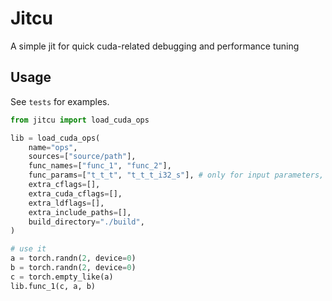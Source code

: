# Jitcu

A simple jit for quick cuda-related debugging and performance tuning

## Usage

See ```tests``` for examples.

```python
from jitcu import load_cuda_ops

lib = load_cuda_ops(
    name="ops",
    sources=["source/path"],
    func_names=["func_1", "func_2"],
    func_params=["t_t_t", "t_t_t_i32_s"], # only for input parameters, 't' means tensor, 's' means stream
    extra_cflags=[],
    extra_cuda_cflags=[],
    extra_ldflags=[],
    extra_include_paths=[],
    build_directory="./build",
)

# use it
a = torch.randn(2, device=0)
b = torch.randn(2, device=0)
c = torch.empty_like(a)
lib.func_1(c, a, b)
```
